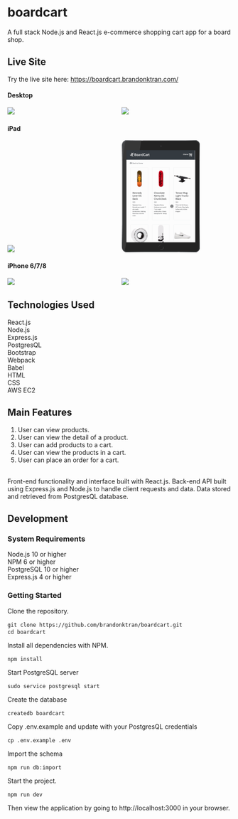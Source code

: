 # boardcart
A full stack Node.js and React.js e-commerce shopping cart app for a board shop.

## Live Site
Try the live site here: https://boardcart.brandonktran.com/

#### Desktop
<img src="server/public/gifs/desktop.gif" style="display:inline-block;" width="47%"> &nbsp; &nbsp; <img src="server/public/gifs/desktop2.gif" style="display:inline-block;" width="47%">

#### iPad
<img src="server/public/gifs/ipadLandscape.gif" style="display:inline-block;" width="47%"> &nbsp; &nbsp; <img src="server/public/gifs/ipadPortrait.gif" style="display:inline-block;" width="35%">

#### iPhone 6/7/8
<img src="server/public/gifs/iPhoneLandscape.gif" style="display:inline-block;" width="47%"> &nbsp; &nbsp; <img src="server/public/gifs/iphonePortrait.gif" style="display:inline-block;" width="35%">

## Technologies Used
React.js <br>
Node.js<br/>
Express.js<br/>
PostgresQL </br>
Bootstrap<br/>
Webpack<br/> 
Babel<br/>
HTML <br/>
CSS <br/>
AWS EC2<br/>


## Main Features
1. User can view products. <br/>
2. User can view the detail of a product. <br/>
3. User can add products to a cart. <br/>
4. User can view the products in a cart. <br/>
5. User can place an order for a cart. <br/>

<br/>
Front-end functionality and interface built with React.js. Back-end API built using Express.js and Node.js to handle client requests and data. Data stored and retrieved from PostgresQL database.


## Development
### System Requirements
Node.js 10 or higher <br>
NPM 6 or higher <br>
PostgreSQL 10 or higher <br>
Express.js 4 or higher

### Getting Started
Clone the repository.
```console
git clone https://github.com/brandonktran/boardcart.git
cd boardcart
```

Install all dependencies with NPM.
```console
npm install
```

Start PostgreSQL server
```console
sudo service postgresql start
```

Create the database
```console
createdb boardcart
```

Copy .env.example and update with your PostgresQL credentials
```console
cp .env.example .env
```

Import the schema
```console
npm run db:import
```

Start the project.
```console
npm run dev
```
Then view the application by going to http://localhost:3000 in your browser.

